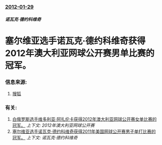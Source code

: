 ### [2012-01-29](/news/2012/01/29/index.md)

##### 诺瓦克·德约科维奇
# 塞尔维亚选手诺瓦克·德约科维奇获得2012年澳大利亚网球公开赛男单比赛的冠军。




### 信息来源:

1. [搜狐](http://sports.sohu.com/20120129/n333128272.shtml)

### 有关:

1. [白俄罗斯选手维多利亚·阿扎伦卡获得2012年澳大利亚网球公开赛女单比赛的冠军。](/news/2012/01/28/白俄罗斯选手维多利亚-阿扎伦卡获得2012年澳大利亚网球公开赛女单比赛的冠军.md) _上下文: 2012年澳大利亚网球公开赛_
2. [塞尔维亚选手诺瓦克·德约科维奇获得2011年美国网球公开赛男子单打比赛的冠军。](/news/2011/09/12/塞尔维亚选手诺瓦克-德约科维奇获得2011年美国网球公开赛男子单打比赛的冠军.md) _上下文: 诺瓦克·德约科维奇_
